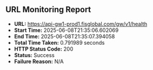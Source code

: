 ## URL Monitoring Report

- **URL:** https://api-gw1-prod1.fisglobal.com/gw/v1/health
- **Start Time:** 2025-06-08T21:35:06.602069
- **End Time:** 2025-06-08T21:35:07.394058
- **Total Time Taken:** 0.791989 seconds
- **HTTP Status Code:** 200
- **Status:** Success
- **Failure Reason:** N/A
